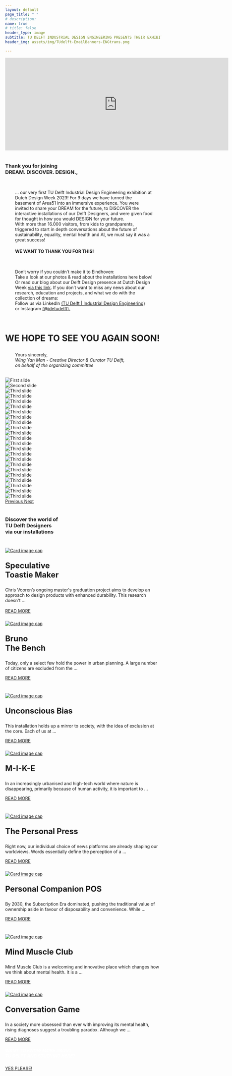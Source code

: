 ```yaml
---
layout: default
page_title: " "
# description: 
name: true
# title: false
header_type: image
subtitle: TU DELFT INDUSTRIAL DESIGN ENGINEERING PRESENTS THEIR EXHIBITION AT DUTCH DESIGN WEEK  // 21 – 29 OCTOBER 2023 AT AREA51 (BASEMENT)
header_img: assets/img/TUdelft-EmailBanners-ENGtrans.png

---
```


<div class="card shadow videoWrapper">
<iframe width="720" height="299" src="https://www.youtube.com/embed/-Cq_jbJ-F7Q" title="DREAM. DISCOVER. DESIGN. - TU Delft Industrial Design Engineering at Dutch Design Week 2023 (teaser)" frameborder="0" allow="accelerometer; autoplay; clipboard-write; encrypted-media; gyroscope; picture-in-picture; web-share" allowfullscreen></iframe>
</div>  
<br>

<div class="card shadow text-center white-card">
  <div class="card-body">
    <h3 class="card-title NeueMachina-h3">Thank you for joining <br>DREAM. DISCOVER. DESIGN.,
</h3><br>
    <p class="card-text open-sans" style="margin-right:2em;margin-left: 2rem">
… our very first <span class="NeueMachina">TU Delft Industrial Design Engineering exhibition</span> at Dutch Design Week 2023! For 9 days we have turned the basement of Area51 into an <span class="NeueMachina">immersive experience</span>. You were invited to share your <span class="NeueMachina">DREAM</span> for the future, to <span class="NeueMachina">DISCOVER the interactive installations of our Delft Designers</span>, and were given food for thought in how you would <span class="NeueMachina">DESIGN</span> for your future. 
<br>
With <span class="NeueMachina">more than 16.000 visitors, from kids to grandparents,</span>  triggered to start in depth <span class="NeueMachina">conversations about the future of sustainability, equality, mental health and AI</span>, we must say it was a great success! 
<br>
</p>
<h4 class="card-text NeueMachina-h4" style="margin-right:2em;margin-left: 2rem"> 
WE WANT TO THANK YOU FOR THIS!
</h4>
<br>
<p class="card-text open-sans" style="margin-right:2em;margin-left: 2rem">
Don’t worry if you couldn’t make it to Eindhoven:<br>
<span class="NeueMachina">Take a look at our photos & read about the installations here below!</span>
Or <span class="NeueMachina">read our blog</span> about our Delft Design presence at Dutch Design Week <a href="https://www.tudelft.nl/2023/io/november/dreamdiscoverdesign" target="_blank"><u>via this link</u></a>. 
If you don’t want to miss any news about our research, education and projects, and what we do with the collection of dreams:<br>
<span class="NeueMachina">Follow us via LinkedIn</span> 
<a href="https://www.linkedin.com/school/idetudelft/" target="_blank"><u>(TU Delft | Industrial Design Engineering)</u></a> <br>
<span class="NeueMachina">or Instagram</span> 
<a href="https://www.instagram.com/idetudelft/" target="_blank"><u>(@idetudelft).</u></a> 
</p>
<br>
<h3 class="card-text NeueMachina-h3" style="font-size: 28px;"> 
WE HOPE TO SEE YOU AGAIN SOON!
</h3>
<p class="card-text open-sans" style="margin-right:2em;margin-left: 2rem">
Yours sincerely,<br>
<i>Wing Yan Man - Creative Director & Curator TU Delft,<br>
on behalf of the organizing committee</i>
</p>

  </div>
</div>

<br>
<div id="carouselExampleControls" class="carousel slide" data-ride="carousel">
  <div class="carousel-inner">
    <div class="carousel-item active">
      <img class="d-block w-100" src="/assets/img/Carousel compressed/1.jpg" alt="First slide">
    </div>
    <div class="carousel-item">
      <img class="d-block w-100" src="/assets/img/Carousel compressed/2.jpg" alt="Second slide">
    </div>
    <div class="carousel-item">
      <img class="d-block w-100" src="/assets/img/Carousel compressed/3.jpg" alt="Third slide">
    </div>
    <div class="carousel-item">
      <img class="d-block w-100" src="/assets/img/Carousel compressed/4.jpg" alt="Third slide">
    </div>
    <div class="carousel-item">
      <img class="d-block w-100" src="/assets/img/Carousel compressed/5.jpg" alt="Third slide">
    </div>
    <div class="carousel-item">
      <img class="d-block w-100" src="/assets/img/Carousel compressed/6-resize.jpg" alt="Third slide">
    </div>
    <div class="carousel-item">
      <img class="d-block w-100" src="/assets/img/Carousel compressed/7.jpg" alt="Third slide">
    </div>
    <div class="carousel-item">
      <img class="d-block w-100" src="/assets/img/Carousel compressed/8.jpg" alt="Third slide">
    </div>
    <div class="carousel-item">
      <img class="d-block w-100" src="/assets/img/Carousel compressed/9.jpg" alt="Third slide">
    </div>
    <div class="carousel-item">
      <img class="d-block w-100" src="/assets/img/Carousel compressed/10.jpg" alt="Third slide">
    </div>
    <div class="carousel-item">
      <img class="d-block w-100" src="/assets/img/Carousel compressed/11.jpg" alt="Third slide">
    </div>
    <div class="carousel-item">
      <img class="d-block w-100" src="/assets/img/Carousel compressed/12-resize.jpg" alt="Third slide">
    </div>
    <div class="carousel-item">
      <img class="d-block w-100" src="/assets/img/Carousel compressed/13-resize.jpg" alt="Third slide">
    </div>
    <div class="carousel-item">
      <img class="d-block w-100" src="/assets/img/Carousel compressed/14.jpg" alt="Third slide">
    </div>
    <div class="carousel-item">
      <img class="d-block w-100" src="/assets/img/Carousel compressed/15.jpg" alt="Third slide">
    </div>
    <div class="carousel-item">
      <img class="d-block w-100" src="/assets/img/Carousel compressed/16.jpg" alt="Third slide">
    </div>
    <div class="carousel-item">
      <img class="d-block w-100" src="/assets/img/Carousel compressed/17-resize.jpg" alt="Third slide">
    </div>
    <div class="carousel-item">
      <img class="d-block w-100" src="/assets/img/Carousel compressed/18.jpg" alt="Third slide">
    </div>
    <div class="carousel-item">
      <img class="d-block w-100" src="/assets/img/Carousel compressed/19-resize.jpg" alt="Third slide">
    </div>
    <div class="carousel-item">
      <img class="d-block w-100" src="/assets/img/Carousel compressed/20.jpg" alt="Third slide">
    </div>
    <div class="carousel-item">
      <img class="d-block w-100" src="/assets/img/Carousel compressed/21.jpg" alt="Third slide">
    </div>
    <div class="carousel-item">
      <img class="d-block w-100" src="/assets/img/Carousel compressed/22.jpg" alt="Third slide">
    </div>
    <div class="carousel-item">
      <img class="d-block w-100" src="/assets/img/Carousel compressed/23.jpg" alt="Third slide">
    </div>

  </div>
  <a class="carousel-control-prev" href="#carouselExampleControls" role="button" data-slide="prev">
    <span class="carousel-control-prev-icon" aria-hidden="true"></span>
    <span class="sr-only">Previous</span>
  </a>
  <a class="carousel-control-next" href="#carouselExampleControls" role="button" data-slide="next">
    <span class="carousel-control-next-icon" aria-hidden="true"></span>
    <span class="sr-only">Next</span>
  </a>
</div>
<br>

<div class="card shadow white-default-card" style="margin-bottom:1rem;">
  <div class="card-body">
<h3 class="card-title NeueMachina-h3 text-center">Discover the world of<br> TU Delft Designers<br> via our installations</h3>
<br>
<div class="card-deck">
<div class="card toast-card" style="margin-bottom:1rem;">
    <a href="/toasty-maker"><img class="card-img-top" src="/assets/img/Per project compressed/Toastie Maker - Top.jpg" alt="Card image cap" style="margin-top: 0.5rem;"></a>
      <div class="card-body text-center">
        <p class="card-title NeueMachina" style="font-size:25px"><b>Speculative <br>Toastie Maker</b></p>
        <p class="card-text" style="margin-left:0rem;margin-bottom:0rem;"> Chris Vooren’s ongoing master's graduation project aims to develop an approach to design products with enhanced durability. This research doesn't …</p>
        <br>
          <!-- <a href="/toasty-maker" class="btn btn-primary NeueMachina">READ MORE</a> -->
      </div>
      <div class="card-footer text-center">
        <a href="/toasty-maker" class="btn btn-primary NeueMachina">READ MORE</a>
      </div>
  </div>
    <div class="card bruno-card" style="margin-bottom:1rem;">
    <a href="/bruno-the-bench"><img class="card-img-top" src="/assets/img/Per project compressed/Bruno - Top.jpg" alt="Card image cap" style="margin-top: 0.5rem;"></a>
      <div class="card-body text-center">
        <p class="card-title NeueMachina" style="font-size:25px"><b>Bruno<br> The Bench</b></p>
        <p class="card-text"> Today, only a select few hold the power in urban planning. A large number of citizens are excluded from the …</p>
        <!-- <a href="/bruno-the-bench" class="btn btn-primary NeueMachina">READ MORE</a> -->
      </div>
      <div class="card-footer text-center">
        <a href="/bruno-the-bench" class="btn btn-primary NeueMachina">READ MORE</a>
      </div>
    </div>
  </div>


<br>

<div class="card-deck">
<div class="card bias-card" style="margin-bottom:1rem;">
    <a href="/unconscious-bias"><img class="card-img-top" src="/assets/img/Per project compressed/Unconscious Bias - Top.jpg" alt="Card image cap" style="margin-top: 0.5rem;"></a>
      <div class="card-body text-center">
        <p class="card-title NeueMachina" style="font-size:25px"><b>Unconscious Bias</b></p>
        <p class="card-text"> This installation holds up a mirror to society, with the idea of exclusion at the core. Each of us at …</p>
      </div>
      <div class="card-footer text-center">
          <a href="/unconscious-bias" class="btn btn-primary NeueMachina">READ MORE</a>
        </div>
    </div> 
    <div class="card mike-card" style="margin-bottom:1rem;">
    <a href="/m-i-k-e"><img class="card-img-top" src="/assets/img/Per project compressed/MIKE - Top.jpg" alt="Card image cap" style="margin-top: 0.5rem;"></a>
      <div class="card-body text-center">
        <p class="card-title NeueMachina" style="font-size:25px"><b>M-I-K-E</b></p>
        <p class="card-text"> In an increasingly urbanised and high-tech world where nature is disappearing, primarily because of human activity, it is important to …</p>
        <!-- <a href="/m-i-k-e" class="btn btn-primary NeueMachina">READ MORE</a> -->
      </div>
      <div class="card-footer text-center">
        <a href="/m-i-k-e" class="btn btn-primary NeueMachina">READ MORE</a>
      </div>
    </div>

  </div>
<br>

<div class="card-deck">
    <div class="card press-card" style="margin-bottom:1rem;">
    <a href="/the-personal-press"><img class="card-img-top" src="/assets/img/Per project compressed/The Personal Press - Top.jpg" alt="Card image cap" style="margin-top: 0.5rem;"></a>
      <div class="card-body text-center">
        <p class="card-title NeueMachina" style="font-size:25px"><b>The Personal Press</b></p>
        <p class="card-text"> Right now, our individual choice of news platforms are already shaping our worldviews. Words essentially define the perception of a …</p>
        <!-- <a href="/the-personal-press" class="btn btn-primary NeueMachina">READ MORE</a> -->
      </div>
      <div class="card-footer text-center">
        <a href="/the-personal-press" class="btn btn-primary NeueMachina">READ MORE</a>
      </div>
    </div>
    <div class="card pos-card" style="margin-bottom:1rem;">
    <a href="/personal-companion-pos"><img class="card-img-top" src="/assets/img/Per project compressed/Personal Companion - Top.jpg" alt="Card image cap" style="margin-top: 0.5rem;"></a>
      <div class="card-body text-center">
        <p class="card-title NeueMachina" style="font-size:25px"><b>Personal Companion POS</b></p>
        <p class="card-text"> By 2030, the Subscription Era dominated, pushing the traditional value of ownership aside in favour of disposability and convenience. While …</p>
        <!-- <a href="/personal-companion-pos" class="btn btn-primary NeueMachina">READ MORE</a> -->
      </div>
      <div class="card-footer text-center">
        <a href="/personal-companion-pos" class="btn btn-primary NeueMachina">READ MORE</a>
      </div>
    </div>
  </div>

<br>
<div class="card-deck">
<div class="card muscle-card" style="margin-bottom:1rem;">
    <a href="/mind-muscle-club"><img class="card-img-top" src="/assets/img/Per project compressed/Mind Muscle - Top.jpg" alt="Card image cap" style="margin-top: 0.5rem;"></a>
      <div class="card-body text-center">
        <p class="card-title NeueMachina" style="font-size:25px"><b>Mind Muscle Club</b></p>
        <p class="card-text"> Mind Muscle Club is a welcoming and innovative place which changes how we think about mental health. It is a …</p>
        <!-- <a href="/mind-muscle-club" class="btn btn-primary NeueMachina">READ MORE</a> -->
      </div>
      <div class="card-footer text-center">
        <a href="/mind-muscle-club" class="btn btn-primary NeueMachina">READ MORE</a>
      </div>
    </div>
    <div class="card conv-card" style="margin-bottom:1rem;">
    <a href="/conversation-game"><img class="card-img-top" src="/assets/img/Per project compressed/Conversation Game - Top.jpg" alt="Card image cap" style="margin-top: 0.5rem;"></a>
      <div class="card-body text-center">
        <p class="card-title NeueMachina" style="font-size:25px"><b>Conversation Game</b></p>
        <p class="card-text"> In a society more obsessed than ever with improving its mental health, rising diagnoses suggest a troubling paradox. Although we …</p>
        <!-- <a href="/conversation-game" class="btn btn-primary NeueMachina">READ MORE</a> -->
      </div>
      <div class="card-footer text-center">
        <a href="/conversation-game" class="btn btn-primary NeueMachina">READ MORE</a>
      </div>
  </div>
</div>
    </div>
  </div>


<div class="card text-center  blue-card shadow">
  <div class="card-body">
    <h5 class="card-title NeueMachina-h4" style="color:white;">WANT TO KNOW MORE ABOUT <br>TU DELFT AND STUDYING HERE?</h5>
    <a href="https://www.tudelft.nl/en/education/practical-matters/studying-at-tu-delft" class="btn btn-primary NeueMachina">YES PLEASE!</a>
  </div>
</div>